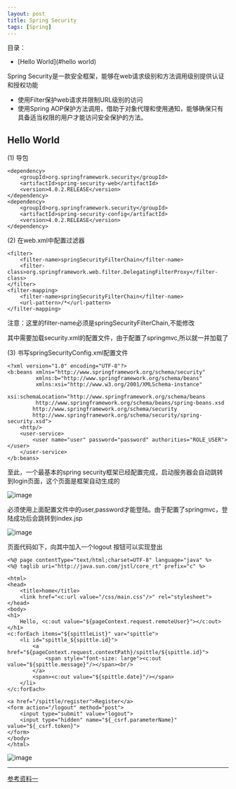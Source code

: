 ```yaml
---
layout: post
title: Spring Security
tags: [Spring]
---
```

目录：
- [Hello World](#hello world)


Spring Security是一款安全框架，能够在web请求级别和方法调用级别提供认证和授权功能
- 使用Filter保护web请求并限制URL级别的访问
- 使用Spring AOP保护方法调用，借助于对象代理和使用通知，能够确保只有具备适当权限的用户才能访问安全保护的方法。


## Hello World

(1) 导包

```
<dependency>
    <groupId>org.springframework.security</groupId>
    <artifactId>spring-security-web</artifactId>
    <version>4.0.2.RELEASE</version>
</dependency>
<dependency>
    <groupId>org.springframework.security</groupId>
    <artifactId>spring-security-config</artifactId>
    <version>4.0.2.RELEASE</version>
</dependency>
```



(2) 在web.xml中配置过滤器

```
<filter>
    <filter-name>springSecurityFilterChain</filter-name>
    <filter-class>org.springframework.web.filter.DelegatingFilterProxy</filter-class>
</filter>
<filter-mapping>
    <filter-name>springSecurityFilterChain</filter-name>
    <url-pattern>/*</url-pattern>
</filter-mapping>
```
注意：这里的filter-name必须是springSecurityFilterChain,不能修改

其中需要加载security.xml的配置文件，由于配置了springmvc,所以就一并加载了

(3) 书写springSecurityConfig.xml配置文件

```
<?xml version="1.0" encoding="UTF-8"?>
<b:beans xmlns="http://www.springframework.org/schema/security"
         xmlns:b="http://www.springframework.org/schema/beans"
         xmlns:xsi="http://www.w3.org/2001/XMLSchema-instance"
         xsi:schemaLocation="http://www.springframework.org/schema/beans
         http://www.springframework.org/schema/beans/spring-beans.xsd
		http://www.springframework.org/schema/security
		http://www.springframework.org/schema/security/spring-security.xsd">
    <http/>
    <user-service>
        <user name="user" password="password" authorities="ROLE_USER"></user>
    </user-service>
</b:beans>
```
至此，一个最基本的spring security框架已经配置完成，启动服务器会自动跳转到login页面，这个页面是框架自动生成的

![image](https://ruanwenjun.github.io/images/2018-05-25/login.png)

必须使用上面配置文件中的user,password才能登陆。由于配置了springmvc，登陆成功后会跳转到index.jsp

![image](https://ruanwenjun.github.io/images/2018-05-25/index.png)

页面代码如下，向其中加入一个logout 按钮可以实现登出

```
<%@ page contentType="text/html;charset=UTF-8" language="java" %>
<%@ taglib uri="http://java.sun.com/jstl/core_rt" prefix="c" %>

<html>
<head>
    <title>home</title>
    <link href="<c:url value="/css/main.css"/>" rel="stylesheet">
</head>
<body>
<h1>
    Hello, <c:out value="${pageContext.request.remoteUser}"></c:out>
</h1>
<c:forEach items="${spittleList}" var="spittle">
    <li id="spittle_${spittle.id}">
        <a href="${pageContext.request.contextPath}/spittle/${spittle.id}">
            <span style="font-size: large"><c:out value="${spittle.message}"/></span><br/>
        </a>
        <span><c:out value="${spittle.date}"/></span>
    </li>
</c:forEach>

<a href="/spittle/register">Register</a>
<form action="/logout" method="post">
    <input type="submit" value="logout">
    <input type="hidden" name="${_csrf.parameterName}" value="${_csrf.token}">
</form>
</body>
</html>
```
![image](https://ruanwenjun.github.io/images/2018-05-25/logout.png)

---

[参考资料一](https://springcloud.cc/spring-security-zhcn.html#release-numbering)
